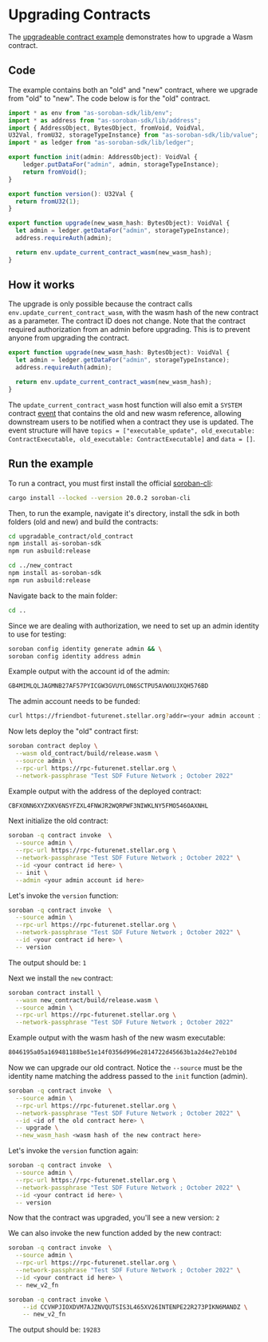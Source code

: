 # Upgrading Contracts

The [upgradeable contract example](https://github.com/Soneso/as-soroban-examples/tree/main/upgradable_contract) demonstrates how to upgrade a Wasm contract.


## Code

The example contains both an "old" and "new" contract, where we upgrade from "old" to "new". The code below is for the "old" contract.


```typescript
import * as env from "as-soroban-sdk/lib/env";
import * as address from "as-soroban-sdk/lib/address";
import { AddressObject, BytesObject, fromVoid, VoidVal, 
U32Val, fromU32, storageTypeInstance} from "as-soroban-sdk/lib/value";
import * as ledger from "as-soroban-sdk/lib/ledger";

export function init(admin: AddressObject): VoidVal {
    ledger.putDataFor("admin", admin, storageTypeInstance);
    return fromVoid();
}

export function version(): U32Val {
  return fromU32(1);
}

export function upgrade(new_wasm_hash: BytesObject): VoidVal {
  let admin = ledger.getDataFor("admin", storageTypeInstance);
  address.requireAuth(admin);

  return env.update_current_contract_wasm(new_wasm_hash);
}
```

## How it works

The upgrade is only possible because the contract calls `env.update_current_contract_wasm`, with the wasm hash of the new contract as a parameter. The contract ID does not change. Note that the contract required authorization from an admin before upgrading. This is to prevent anyone from upgrading the contract.

```typescript
export function upgrade(new_wasm_hash: BytesObject): VoidVal {
  let admin = ledger.getDataFor("admin", storageTypeInstance);
  address.requireAuth(admin);

  return env.update_current_contract_wasm(new_wasm_hash);
}
```

The `update_current_contract_wasm` host function will also emit a `SYSTEM` contract [event](https://soroban.stellar.org/docs/fundamentals-and-concepts/events#event-types) that contains the old and new wasm reference, allowing downstream users to be notified when a contract they use is updated. The event structure will have `topics = ["executable_update", old_executable: ContractExecutable, old_executable: ContractExecutable]` and `data = []`.


## Run the example

To run a contract, you must first install the official [soroban-cli](https://soroban.stellar.org/docs/getting-started/setup):

```sh
cargo install --locked --version 20.0.2 soroban-cli
```

Then, to run the example, navigate it's directory, install the sdk in both folders (old and new) and build the contracts:

```sh
cd upgradable_contract/old_contract
npm install as-soroban-sdk
npm run asbuild:release

cd ../new_contract
npm install as-soroban-sdk
npm run asbuild:release
```

Navigate back to the main folder:

```sh
cd ..
```

Since we are dealing with authorization, we need to set up an admin identity to use for testing:

```sh
soroban config identity generate admin && \
soroban config identity address admin
```

Example output with the account id of the admin:
```sh
GB4MIMLQLJAGMNB27AF57PYICGW3GVUYLON6SCTPU5AVWXUJXQH576BD
```

The admin account needs to be funded:
```sh
curl https://friendbot-futurenet.stellar.org?addr=<your admin account id here>
```

Now lets deploy the "old" contract first:
```sh
soroban contract deploy \
  --wasm old_contract/build/release.wasm \
  --source admin \
  --rpc-url https://rpc-futurenet.stellar.org \
  --network-passphrase "Test SDF Future Network ; October 2022"
```

Example output with the address of the deployed contract:
```sh
CBFXONN6XYZXKV6NSYFZXL4FNWJR2WQRPWF3NIWKLNY5FMO546OAXNHL
```

Next initialize the old contract:
```sh
soroban -q contract invoke  \
  --source admin \
  --rpc-url https://rpc-futurenet.stellar.org \
  --network-passphrase "Test SDF Future Network ; October 2022" \
  --id <your contract id here> \
  -- init \
  --admin <your admin account id here>
```

Let's invoke the `version` function:
```sh
soroban -q contract invoke  \
  --source admin \
  --rpc-url https://rpc-futurenet.stellar.org \
  --network-passphrase "Test SDF Future Network ; October 2022" \
  --id <your contract id here> \
  -- version
```

The output should be:
`1`

Next we install the `new` contract:

```sh
soroban contract install \
  --wasm new_contract/build/release.wasm \
  --source admin \
  --rpc-url https://rpc-futurenet.stellar.org \
  --network-passphrase "Test SDF Future Network ; October 2022"
```

Example output with the wasm hash of the new wasm executable:
```sh
8046195a05a169481188be51e14f0356d996e2814722d45663b1a2d4e27eb10d
```

Now we can upgrade our old contract. Notice the `--source` must be the identity name matching the address passed to the `init` function (admin).

```sh
soroban -q contract invoke  \
  --source admin \
  --rpc-url https://rpc-futurenet.stellar.org \
  --network-passphrase "Test SDF Future Network ; October 2022" \
  --id <id of the old contract here> \
  -- upgrade \
  --new_wasm_hash <wasm hash of the new contract here>
```


Let's invoke the `version` function again:
```sh
soroban -q contract invoke  \
  --source admin \
  --rpc-url https://rpc-futurenet.stellar.org \
  --network-passphrase "Test SDF Future Network ; October 2022" \
  --id <your contract id here> \
  -- version
```

Now that the contract was upgraded, you'll see a new version:
`2`

We can also invoke the new function added by the new contract:

```sh
soroban -q contract invoke  \
  --source admin \
  --rpc-url https://rpc-futurenet.stellar.org \
  --network-passphrase "Test SDF Future Network ; October 2022" \
  --id <your contract id here> \
  -- new_v2_fn
```

```sh
soroban -q contract invoke \
    --id CCVHPJIOXDVM7AJZNVQUTSIS3L465XV26INTENPE22R273PIKN6MANDZ \
    -- new_v2_fn
```

The output should be:
`19283`

